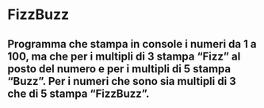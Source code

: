 # FizzBuzz
## Programma che stampa in console i numeri da 1 a 100, ma che per i multipli di 3 stampa “Fizz” al posto del numero e per i multipli di 5 stampa “Buzz”. Per i numeri che sono sia multipli di 3 che di 5 stampa “FizzBuzz”.